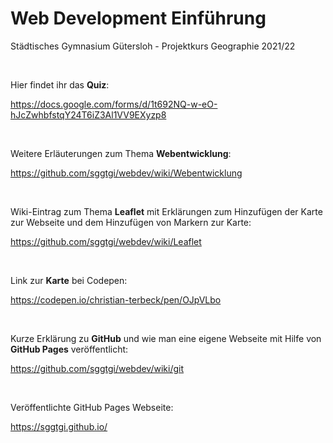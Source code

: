 # Web Development Einführung
Städtisches Gymnasium Gütersloh - Projektkurs Geographie 2021/22 

<br>

Hier findet ihr das __Quiz__:

https://docs.google.com/forms/d/1t692NQ-w-eO-hJcZwhbfstqY24T6iZ3Al1VV9EXyzp8

<br>

Weitere Erläuterungen zum Thema **Webentwicklung**:

https://github.com/sggtgi/webdev/wiki/Webentwicklung

<br>

Wiki-Eintrag zum Thema **Leaflet** mit Erklärungen zum Hinzufügen der Karte zur Webseite und dem Hinzufügen von Markern zur Karte:

https://github.com/sggtgi/webdev/wiki/Leaflet

<br>

Link zur __Karte__ bei Codepen:

https://codepen.io/christian-terbeck/pen/OJpVLbo


<br>

Kurze Erklärung zu **GitHub** und wie man eine eigene Webseite mit Hilfe von **GitHub Pages** veröffentlicht:

https://github.com/sggtgi/webdev/wiki/git

<br>

Veröffentlichte GitHub Pages Webseite:

https://sggtgi.github.io/

<br>


